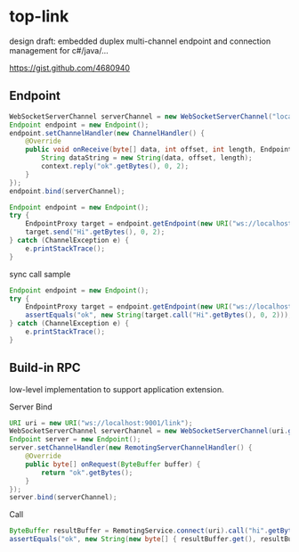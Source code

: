 top-link
========

design draft: embedded duplex multi-channel endpoint and connection management for c#/java/...

https://gist.github.com/4680940

## Endpoint

```java
WebSocketServerChannel serverChannel = new WebSocketServerChannel("localhost", 8080);
Endpoint endpoint = new Endpoint();
endpoint.setChannelHandler(new ChannelHandler() {
	@Override
	public void onReceive(byte[] data, int offset, int length, EndpointContext context) {
		String dataString = new String(data, offset, length);
		context.reply("ok".getBytes(), 0, 2);
	}
});
endpoint.bind(serverChannel);
```

```java
Endpoint endpoint = new Endpoint();
try {
	EndpointProxy target = endpoint.getEndpoint(new URI("ws://localhost:8080/link"));
	target.send("Hi".getBytes(), 0, 2);
} catch (ChannelException e) {
	e.printStackTrace();
}
```

sync call sample
```java
Endpoint endpoint = new Endpoint();
try {
	EndpointProxy target = endpoint.getEndpoint(new URI("ws://localhost:8080/link"));
	assertEquals("ok", new String(target.call("Hi".getBytes(), 0, 2)));
} catch (ChannelException e) {
	e.printStackTrace();
}
```

## Build-in RPC

low-level implementation to support application extension.

Server Bind
```java
URI uri = new URI("ws://localhost:9001/link");
WebSocketServerChannel serverChannel = new WebSocketServerChannel(uri.getHost(), uri.getPort());
Endpoint server = new Endpoint();
server.setChannelHandler(new RemotingServerChannelHandler() {
	@Override
	public byte[] onRequest(ByteBuffer buffer) {
		return "ok".getBytes();
	}
});
server.bind(serverChannel);
```

Call
```java
ByteBuffer resultBuffer = RemotingService.connect(uri).call("hi".getBytes(), 0, 2);
assertEquals("ok", new String(new byte[] { resultBuffer.get(), resultBuffer.get() }));
```